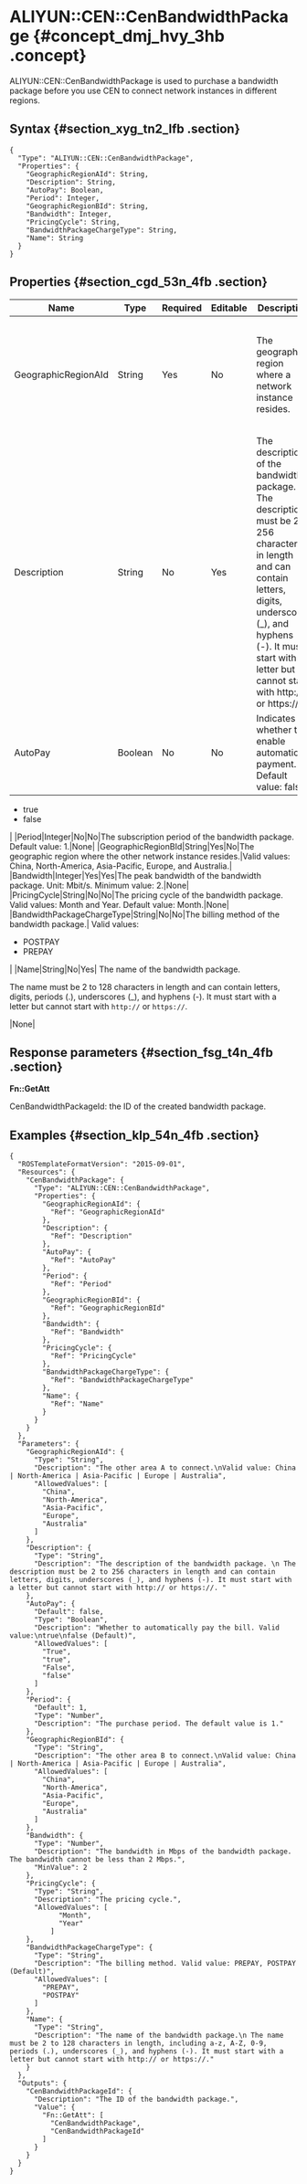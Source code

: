 # ALIYUN::CEN::CenBandwidthPackage {#concept_dmj_hvy_3hb .concept}

ALIYUN::CEN::CenBandwidthPackage is used to purchase a bandwidth package before you use CEN to connect network instances in different regions.

## Syntax {#section_xyg_tn2_lfb .section}

```language-json
{
  "Type": "ALIYUN::CEN::CenBandwidthPackage",
  "Properties": {
    "GeographicRegionAId": String,
    "Description": String,
    "AutoPay": Boolean,
    "Period": Integer,
    "GeographicRegionBId": String,
    "Bandwidth": Integer,
    "PricingCycle": String,
    "BandwidthPackageChargeType": String,
    "Name": String
  }
}
```

## Properties {#section_cgd_53n_4fb .section}

|Name|Type|Required|Editable|Description|Validity|
|----|----|--------|--------|-----------|--------|
|GeographicRegionAId|String|Yes|No|The geographic region where a network instance resides.|Valid values: China, North-America, Asia-Pacific, Europe, and Australia.|
|Description|String|No|Yes|The description of the bandwidth package. The description must be 2 to 256 characters in length and can contain letters, digits, underscores \(\_\), and hyphens \(-\). It must start with a letter but cannot start with http:// or https://.|None|
|AutoPay|Boolean|No|No|Indicates whether to enable automatic payment. Default value: false.| Valid values:

 -   true
-   false

 |
|Period|Integer|No|No|The subscription period of the bandwidth package. Default value: 1.|None|
|GeographicRegionBId|String|Yes|No|The geographic region where the other network instance resides.|Valid values: China, North-America, Asia-Pacific, Europe, and Australia.|
|Bandwidth|Integer|Yes|Yes|The peak bandwidth of the bandwidth package. Unit: Mbit/s. Minimum value: 2.|None|
|PricingCycle|String|No|No|The pricing cycle of the bandwidth package. Valid values: Month and Year. Default value: Month.|None|
|BandwidthPackageChargeType|String|No|No|The billing method of the bandwidth package.| Valid values:

 -   POSTPAY
-   PREPAY

 |
|Name|String|No|Yes| The name of the bandwidth package.

 The name must be 2 to 128 characters in length and can contain letters, digits, periods \(.\), underscores \(\_\), and hyphens \(-\). It must start with a letter but cannot start with `http://` or `https://`.

 |None|

## Response parameters {#section_fsg_t4n_4fb .section}

**Fn::GetAtt**

CenBandwidthPackageId: the ID of the created bandwidth package.

## Examples {#section_klp_54n_4fb .section}

```language-json
{
  "ROSTemplateFormatVersion": "2015-09-01",
  "Resources": {
    "CenBandwidthPackage": {
      "Type": "ALIYUN::CEN::CenBandwidthPackage",
      "Properties": {
        "GeographicRegionAId": {
          "Ref": "GeographicRegionAId"
        },
        "Description": {
          "Ref": "Description"
        },
        "AutoPay": {
          "Ref": "AutoPay"
        },
        "Period": {
          "Ref": "Period"
        },
        "GeographicRegionBId": {
          "Ref": "GeographicRegionBId"
        },
        "Bandwidth": {
          "Ref": "Bandwidth"
        },
        "PricingCycle": {
          "Ref": "PricingCycle"
        },
        "BandwidthPackageChargeType": {
          "Ref": "BandwidthPackageChargeType"
        },
        "Name": {
          "Ref": "Name"
        }
      }
    }
  },
  "Parameters": {
    "GeographicRegionAId": {
      "Type": "String",
      "Description": "The other area A to connect.\nValid value: China | North-America | Asia-Pacific | Europe | Australia",
      "AllowedValues": [
        "China",
        "North-America",
        "Asia-Pacific",
        "Europe",
        "Australia"
      ]
    },
    "Description": {
      "Type": "String",
      "Description": "The description of the bandwidth package. \n The description must be 2 to 256 characters in length and can contain letters, digits, underscores (_), and hyphens (-). It must start with a letter but cannot start with http:// or https://. "
    },
    "AutoPay": {
      "Default": false,
      "Type": "Boolean",
      "Description": "Whether to automatically pay the bill. Valid value:\ntrue\nfalse (Default)",
      "AllowedValues": [
        "True",
        "true",
        "False",
        "false"
      ]
    },
    "Period": {
      "Default": 1,
      "Type": "Number",
      "Description": "The purchase period. The default value is 1."
    },
    "GeographicRegionBId": {
      "Type": "String",
      "Description": "The other area B to connect.\nValid value: China | North-America | Asia-Pacific | Europe | Australia",
      "AllowedValues": [
        "China",
        "North-America",
        "Asia-Pacific",
        "Europe",
        "Australia"
      ]
    },
    "Bandwidth": {
      "Type": "Number",
      "Description": "The bandwidth in Mbps of the bandwidth package. The bandwidth cannot be less than 2 Mbps.",
      "MinValue": 2
    },
    "PricingCycle": {
      "Type": "String",
      "Description": "The pricing cycle.",
      "AllowedValues": [
            "Month",
            "Year"
          ]
    },
    "BandwidthPackageChargeType": {
      "Type": "String",
      "Description": "The billing method. Valid value: PREPAY, POSTPAY (Default)",
      "AllowedValues": [
        "PREPAY",
        "POSTPAY"
      ]
    },
    "Name": {
      "Type": "String",
      "Description": "The name of the bandwidth package.\n The name must be 2 to 128 characters in length, including a-z, A-Z, 0-9, periods (.), underscores (_), and hyphens (-). It must start with a letter but cannot start with http:// or https://."
    }
  },
  "Outputs": {
    "CenBandwidthPackageId": {
      "Description": "The ID of the bandwidth package.",
      "Value": {
        "Fn::GetAtt": [
          "CenBandwidthPackage",
          "CenBandwidthPackageId"
        ]
      }
    }
  }
}
```

